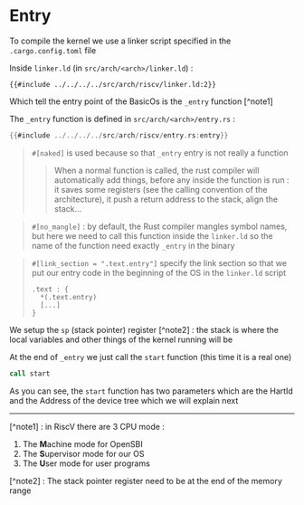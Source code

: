 # Entry

To compile the kernel we use a linker script specified in the `.cargo.config.toml` file

Inside `linker.ld` (in `src/arch/<arch>/linker.ld`) :
```linkerscript
{{#include ../../../../src/arch/riscv/linker.ld:2}}
```

Which tell the entry point of the BasicOs is the `_entry` function [^note1]

The `_entry` function is defined in `src/arch/<arch>/entry.rs` :
```rust
{{#include ../../../../src/arch/riscv/entry.rs:entry}}
```

> `#[naked]` is used because so that `_entry` entry is not really a function
> 
> > When a normal function is called, the rust compiler will automatically add things, before any
> inside the function is run : it saves some registers (see the calling convention of the architecture),
> it push a return address to the stack, align the stack...

> `#[no_mangle]` : by default, the Rust compiler mangles symbol names, but here we need to call this function inside 
> the `linker.ld` so the name of the function need exactly `_entry` in the binary

> `#[link_section = ".text.entry"]` specify the link section so that we put our entry code in the beginning of the OS in
> the `linker.ld` script 
> 
> ```linkerscript
> .text : {
>   *(.text.entry)
>   [...]
> }
> ```

We setup the `sp` (stack pointer) register [^note2] : the stack is where the local variables and other things of the
kernel running will be

At the end of `_entry` we just call the `start` function (this time it is a real one)
```asm
call start
```

As you can see, the `start` function has two parameters which are the HartId and the Address of the device tree which 
we will explain next

---

[^note1] : in RiscV there are 3 CPU mode :
1. The **M**achine mode for OpenSBI
2. The **S**upervisor mode for our OS
3. The **U**ser mode for user programs

[^note2] : The stack pointer register need to be at the end of the memory range
